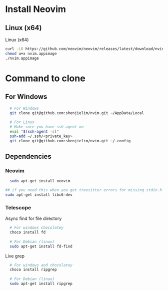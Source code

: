 # Install Neovim

## Linux (x64)
Linux (x64)
```bash
curl -LO https://github.com/neovim/neovim/releases/latest/download/nvim.appimage
chmod u+x nvim.appimage
./nvim.appimage
```
# Command to clone


## For Windows

```bash
  # For Windows
  git clone git@github.com:shenjielim/nvim.git ~/AppData/Local
  
  # For Linux
  # Make sure you have ssh-agent on
  eval "$(ssh-agent -s)"
  ssh-add ~/.ssh/<private_key>
  git clone git@github.com:shenjielim/nvim.git ~/.config
```


## Dependencies
### Neovim
```bash
  sudo apt-get install neovim

## if you need this when you get treesitter errors for missing stdin.h
sudo apt-get install libc6-dev
```

### Telescope

Async find for file directory
```bash
  # For windows chocolatey
  choco install fd
  
  # For Debian (linux)
  sudo apt-get install fd-find
```

Live grep
```bash
  # For windows and chocolatey
  choco install ripgrep
  
  # For Debian (linux)
  sudo apt-get install ripgrep
```
